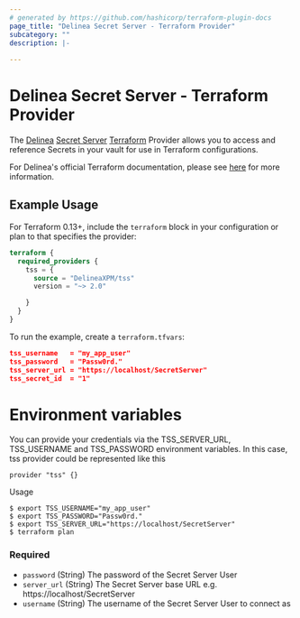 ```yaml
---
# generated by https://github.com/hashicorp/terraform-plugin-docs
page_title: "Delinea Secret Server - Terraform Provider"
subcategory: ""
description: |-
  
---
```


# Delinea Secret Server - Terraform Provider

The [Delinea](https://delinea.com/) [Secret Server](https://delinea.com/products/secret-server/) [Terraform](https://www.terraform.io/) Provider allows you to access and reference Secrets in your vault for use in Terraform configurations.

For Delinea's official Terraform documentation, please see [here](https://docs.delinea.com/online-help/integrations/terraform/index.htm) for more information.

## Example Usage

For Terraform 0.13+, include the `terraform` block in your configuration or plan to that specifies the provider:

```terraform
terraform {
  required_providers {
    tss = {
      source = "DelineaXPM/tss"
      version = "~> 2.0"

    }
  }
}
```

To run the example, create a `terraform.tfvars`:

```json
tss_username   = "my_app_user"
tss_password   = "Passw0rd."
tss_server_url = "https://localhost/SecretServer"
tss_secret_id  = "1"
```

# Environment variables

You can provide your credentials via the TSS_SERVER_URL, TSS_USERNAME and TSS_PASSWORD environment variables.
In this case, tss provider could be represented like this 
```
provider "tss" {}
```
Usage
```
$ export TSS_USERNAME="my_app_user"
$ export TSS_PASSWORD="Passw0rd."
$ export TSS_SERVER_URL="https://localhost/SecretServer"
$ terraform plan
```

### Required

- `password` (String) The password of the Secret Server User
- `server_url` (String) The Secret Server base URL e.g. https://localhost/SecretServer
- `username` (String) The username of the Secret Server User to connect as
